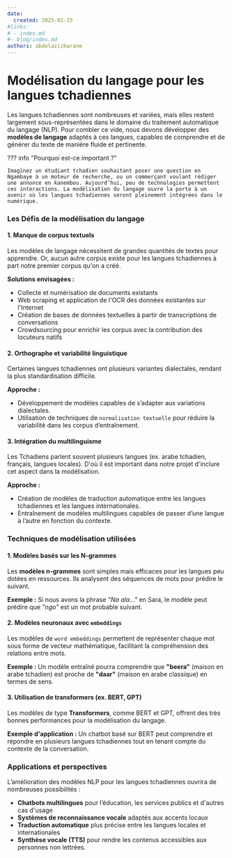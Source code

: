 ```yaml
---
date:
  created: 2025-02-15
#links:
# - index.md
#- blog/index.md
authors: abdelazizharane
---
```


# Modélisation du langage pour les langues tchadiennes

Les langues tchadiennes sont nombreuses et variées, mais elles restent largement sous-représentées dans le domaine du traitement automatique du langage (NLP). Pour combler ce vide, nous devons développer des **modèles de langage** adaptés à ces langues, capables de comprendre et de générer du texte de manière fluide et pertinente.

<!-- more -->

??? info "Pourquoi est-ce important ?"

    Imaginez un étudiant tchadien souhaitant poser une question en Ngambaye à un moteur de recherche, ou un commerçant voulant rédiger une annonce en kanembou. Aujourd’hui, peu de technologies permettent ces interactions. La modélisation du langage ouvre la porte à un avenir où les langues tchadiennes seront pleinement intégrées dans le numérique.

### Les Défis de la modélisation du langage

#### 1. Manque de corpus textuels

<!-- bien plus -->

Les modèles de langage nécessitent de grandes quantités de textes pour apprendre. Or, aucun autre corpus existe pour les langues tchadiennes à part notre premier corpus qu'on a créé.

**Solutions envisagées :**

- Collecte et numérisation de documents existants
- Web scraping et application de l'OCR des données existantes sur l'Internet
- Création de bases de données textuelles à partir de transcriptions de conversations
- Crowdsourcing pour enrichir les corpus avec la contribution des locuteurs natifs

#### 2. Orthographe et variabilité linguistique

Certaines langues tchadiennes ont plusieurs variantes dialectales, rendant la plus standardisation difficile.

**Approche :**

- Développement de modèles capables de s’adapter aux variations dialectales.
- Utilisation de techniques de `normalisation textuelle` pour réduire la variabilité dans les corpus d’entraînement.

#### 3. Intégration du multilinguisme

Les Tchadiens parlent souvent plusieurs langues (ex. arabe tchadien, français, langues locales). D'où il est important dans notre projet d'inclure cet aspect dans la modélisation.

**Approche :**

- Création de modèles de traduction automatique entre les langues tchadiennes et les langues internationales.
- Entraînement de modèles multilingues capables de passer d’une langue à l’autre en fonction du contexte.

### Techniques de modélisation utilisées

#### 1. Modèles basés sur les N-grammes

Les **modèles n-grammes** sont simples mais efficaces pour les langues peu dotées en ressources. Ils analysent des séquences de mots pour prédire le suivant.

**Exemple :**
Si nous avons la phrase _"Na ala..."_ en Sara, le modèle peut prédire que _"ngo"_ est un mot probable suivant.

#### 2. Modèles neuronaux avec `embeddings`

Les modèles de `word embeddings` permettent de représenter chaque mot sous forme de vecteur mathématique, facilitant la compréhension des relations entre mots.

**Exemple :**
Un modèle entraîné pourra comprendre que **"beera"** (maison en arabe tchadien) est proche de **"daar"** (maison en arabe classique) en termes de sens.

#### 3. Utilisation de transformers (ex. BERT, GPT)

Les modèles de type **Transformers**, comme BERT et GPT, offrent des très bonnes performances pour la modélisation du langage.

**Exemple d'application :**
Un chatbot basé sur BERT peut comprendre et répondre en plusieurs langues tchadiennes tout en tenant compte du contexte de la conversation.

### Applications et perspectives

L’amélioration des modèles NLP pour les langues tchadiennes ouvrira de nombreuses possibilités :

- **Chatbots multilingues** pour l’éducation, les services publics et d'autres cas d'usage
- **Systèmes de reconnaissance vocale** adaptés aux accents locaux
- **Traduction automatique** plus précise entre les langues locales et internationales
- **Synthèse vocale (TTS)** pour rendre les contenus accessibles aux personnes non lettrées.
